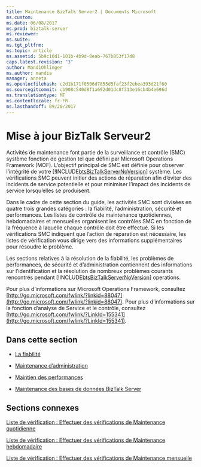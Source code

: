 ```yaml
---
title: Maintenance BizTalk Server2 | Documents Microsoft
ms.custom: 
ms.date: 06/08/2017
ms.prod: biztalk-server
ms.reviewer: 
ms.suite: 
ms.tgt_pltfrm: 
ms.topic: article
ms.assetid: 5b9c10d1-101b-4b9d-8eab-767b853f17d8
caps.latest.revision: "3"
author: MandiOhlinger
ms.author: mandia
manager: anneta
ms.openlocfilehash: c2d1b171f0506d7855d5faf23f2ebea393d21f60
ms.sourcegitcommit: cb908c540d8f1a692d01dc8f313e16cb4b4e696d
ms.translationtype: MT
ms.contentlocale: fr-FR
ms.lasthandoff: 09/20/2017
---
```

# <a name="maintaining-biztalk-server2"></a>Mise à jour BizTalk Serveur2
Activités de maintenance font partie de la surveillance et contrôle (SMC) système fonction de gestion tel que défini par Microsoft Operations Framework (MOF). L’objectif principal de SMC est définie pour observer l’intégrité de votre [!INCLUDE[btsBizTalkServerNoVersion](../includes/btsbiztalkservernoversion-md.md)] système. Les vérifications SMC peuvent initier des actions de réparation afin d’éviter des incidents de service potentielle et pour minimiser l’impact des incidents de service lorsqu’elles se produisent.  
  
 Dans le cadre de cette section du guide, les activités SMC sont divisées en quatre trois grandes catégories : la fiabilité, l’administration, sécurité et performances. Les listes de contrôle de maintenance quotidiennes, hebdomadaires et mensuelles organisent les contrôles SMC en fonction de la fréquence à laquelle chaque contrôle doit être effectué. Si les vérifications SMC indiquent que l’action de réparation est nécessaire, les listes de vérification vous dirige vers des informations supplémentaires pour résoudre le problème.  
  
 Les sections relatives à la résolution de la fiabilité, les problèmes de performances, de sécurité et d’administration contiennent des informations sur l’identification et la résolution de nombreux problèmes courants rencontrés pendant [!INCLUDE[btsBizTalkServerNoVersion](../includes/btsbiztalkservernoversion-md.md)] operations.  
  
 Pour plus d’informations sur Microsoft Operations Framework, consultez [http://go.microsoft.com/fwlink/?linkid=88047](http://go.microsoft.com/fwlink/?linkid=88047). Pour plus d’informations sur la fonction d’analyse de Service et le contrôle, consultez [http://go.microsoft.com/fwlink/?LinkId=155341](http://go.microsoft.com/fwlink/?LinkId=155341).  
  
## <a name="in-this-section"></a>Dans cette section  
  
-   [La fiabilité](../technical-guides/maintaining-reliability.md)  
  
-   [Maintenance d’administration](../technical-guides/administrative-maintenance.md)  
  
-   [Maintien des performances](../technical-guides/maintaining-performance.md)  
  
-   [Maintenance des bases de données BizTalk Server](../technical-guides/maintaining-biztalk-server-databases.md)  
  
## <a name="related-sections"></a>Sections connexes  
 [Liste de vérification : Effectuer des vérifications de Maintenance quotidienne](../technical-guides/checklist-performing-daily-maintenance-checks.md)  
  
 [Liste de vérification : Effectuer des vérifications de Maintenance hebdomadaire](../technical-guides/checklist-performing-weekly-maintenance-checks.md)  
  
 [Liste de vérification : Effectuer des vérifications de Maintenance mensuelle](../technical-guides/checklist-performing-monthly-maintenance-checks.md)